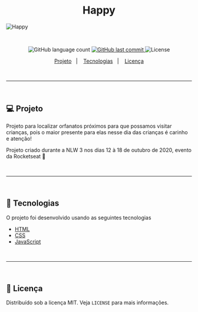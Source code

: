 <h1 align="center">
	Happy
</h1> 

![Happy](https://user-images.githubusercontent.com/66217885/95759094-a6938e00-0c7f-11eb-911e-fa12fedfc170.png)

<p>&nbsp;&nbsp;</p>

<p align="center">
  <img alt="GitHub language count" src="https://img.shields.io/github/languages/count/pcaffa/happy">	
  
  <a href="https://github.com/pcaffa/happy/commits/master">
    <img alt="GitHub last commit" src="https://img.shields.io/github/last-commit/pcaffa/happy">
  </a>
  
  <img alt="License" src="https://img.shields.io/badge/license-MIT-brightgreen"> 
<p>

<p align="center">
  <a href="#-projeto">Projeto</a>&nbsp;&nbsp;&nbsp;|&nbsp;&nbsp;&nbsp;
  <a href="#-tecnologias">Tecnologias</a>&nbsp;&nbsp;&nbsp;|&nbsp;&nbsp;&nbsp;
  <a href="#-licenca">Licença</a>
</p>

<p>&nbsp;&nbsp;</p>

---

<p>&nbsp;&nbsp;</p>

## 💻 Projeto

 Projeto para localizar orfanatos próximos para que possamos visitar crianças, pois o maior presente para elas nesse dia das crianças é carinho e atenção!

 Projeto criado durante a NLW 3 nos dias 12 à 18 de outubro de 2020, evento da Rocketseat 🚀 

<p>&nbsp;&nbsp;</p>

---

<p>&nbsp;&nbsp;</p>

## 🚀 Tecnologias

O projeto foi desenvolvido usando as seguintes tecnologias

- [HTML](https://developer.mozilla.org/pt-BR/docs/Web/HTML)
- [CSS](https://developer.mozilla.org/pt-BR/docs/Web/CSS)
- [JavaScript](https://developer.mozilla.org/pt-BR/docs/Web/JavaScript)

<p>&nbsp;&nbsp;</p>

---

<p>&nbsp;&nbsp;</p>

## 📂 Licença

Distribuído sob a licença MIT. Veja `LICENSE` para mais informações.
